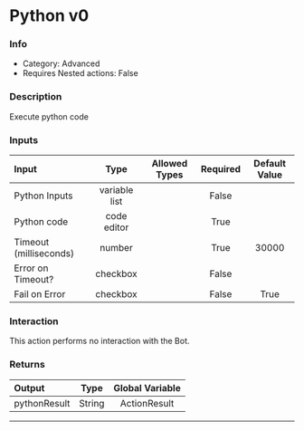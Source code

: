 # Python v0

### Info

- Category: Advanced
- Requires Nested actions: False


### Description
Execute python code


### Inputs

| Input | Type | Allowed Types | Required |  Default Value |
| :--- | :---: | :---: | :---: | :---: |
| Python Inputs | variable list |  | False |  |
| Python code | code editor |  | True |  |
| Timeout (milliseconds) | number |  | True | 30000 |
| Error on Timeout? | checkbox |  | False |  |
| Fail on Error | checkbox |  | False | True |


### Interaction
This action performs no interaction with the Bot.

### Returns

| Output | Type | Global Variable |
| :--- | :---: | :---: |
| pythonResult | String | ActionResult |

---